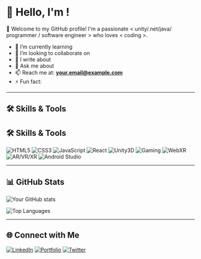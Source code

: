 # 👋 Hello, I'm <Your Name>!

🌟 Welcome to my GitHub profile! I'm a passionate < unity/.net/java/ programmer / software engineer > who loves < coding >.  

- 🌱 I’m currently learning **<Your Current Learning Topics>**  
- 👯 I’m looking to collaborate on **<Your Collaboration Interests>**  
- 📝 I write about **<Your Writing Topics>**  
- 💬 Ask me about **<Your Expertise or Interests>**  
- 📫 Reach me at: **[your.email@example.com](mailto:your.email@example.com)**  
- ⚡ Fun fact: **<Something Interesting About You>**

---

## 🛠️ Skills & Tools
## 🛠️ Skills & Tools
![HTML5](https://img.shields.io/badge/-HTML5-E34F26?logo=html5&logoColor=white&style=flat)
![CSS3](https://img.shields.io/badge/-CSS3-1572B6?logo=css3&logoColor=white&style=flat)
![JavaScript](https://img.shields.io/badge/-JavaScript-F7DF1E?logo=javascript&logoColor=black&style=flat)
![React](https://img.shields.io/badge/-React-61DAFB?logo=react&logoColor=black&style=flat)
![Unity3D](https://img.shields.io/badge/-Unity3D-000000?logo=unity&logoColor=white&style=flat)
![Gaming](https://img.shields.io/badge/-Gaming-FF5733?style=flat)
![WebXR](https://img.shields.io/badge/-WebXR-4285F4?logo=webxr&logoColor=white&style=flat)
![AR/VR/XR](https://img.shields.io/badge/-AR%2FVR%2FXR-9C27B0?style=flat)
![Android Studio](https://img.shields.io/badge/-Android%20Studio-3DDC84?logo=android-studio&logoColor=white&style=flat)


---

## 📊 GitHub Stats
![Your GitHub stats](https://github-readme-stats.vercel.app/api?username=<YourUsername>&show_icons=true&theme=radical)

![Top Languages](https://github-readme-stats.vercel.app/api/top-langs/?username=<YourUsername>&layout=compact&theme=radical)

---

## 🌐 Connect with Me
[![LinkedIn](https://img.shields.io/badge/-LinkedIn-0077B5?logo=linkedin&logoColor=white&style=flat)](https://linkedin.com/in/<YourLinkedIn>)
[![Portfolio](https://img.shields.io/badge/-Portfolio-000000?logo=web&logoColor=white&style=flat)](https://yourportfolio.com)
[![Twitter](https://img.shields.io/badge/-Twitter-1DA1F2?logo=twitter&logoColor=white&style=flat)](https://twitter.com/<YourTwitter>)
